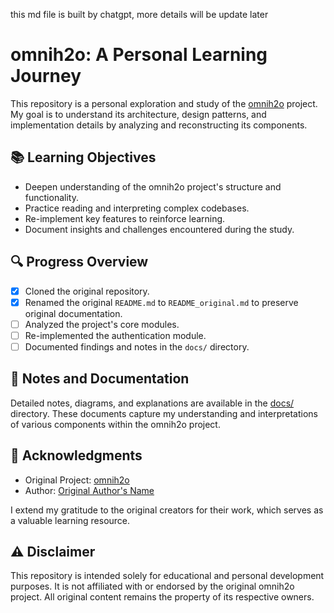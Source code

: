 this md file is built by chatgpt, more details will be update later
# omnih2o: A Personal Learning Journey

This repository is a personal exploration and study of the [omnih2o](https://github.com/LeCAR-Lab/human2humanoid.git) project. My goal is to understand its architecture, design patterns, and implementation details by analyzing and reconstructing its components.

## 📚 Learning Objectives

- Deepen understanding of the omnih2o project's structure and functionality.
- Practice reading and interpreting complex codebases.
- Re-implement key features to reinforce learning.
- Document insights and challenges encountered during the study.

## 🔍 Progress Overview

- [x] Cloned the original repository.
- [x] Renamed the original `README.md` to `README_original.md` to preserve original documentation.
- [ ] Analyzed the project's core modules.
- [ ] Re-implemented the authentication module.
- [ ] Documented findings and notes in the `docs/` directory.

## 📝 Notes and Documentation

Detailed notes, diagrams, and explanations are available in the [docs/](docs/) directory. These documents capture my understanding and interpretations of various components within the omnih2o project.

## 📌 Acknowledgments

- Original Project: [omnih2o](https://github.com/username/omnih2o)
- Author: [Original Author's Name](https://github.com/original-author)

I extend my gratitude to the original creators for their work, which serves as a valuable learning resource.

## ⚠️ Disclaimer

This repository is intended solely for educational and personal development purposes. It is not affiliated with or endorsed by the original omnih2o project. All original content remains the property of its respective owners.
